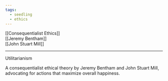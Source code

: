 ```yaml
---
tags:
  - seedling
  - ethics
---
```


[[Consequentialist Ethics]] <br>
[[Jeremy Bentham]] <br>
[[John Stuart Mill]] <br>

---
Utilitarianism

A consequentialist ethical theory by Jeremy Bentham and John Stuart Mill, advocating for actions that maximize overall happiness.